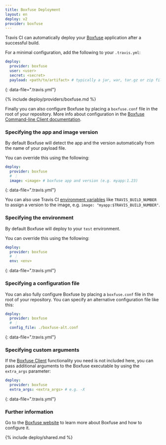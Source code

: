 ```yaml
---
title: Boxfuse Deployment
layout: en
deploy: v2
provider: boxfuse
---
```


Travis CI can automatically deploy your [Boxfuse](https://boxfuse.com/) application after a successful build.

For a minimal configuration, add the following to your `.travis.yml`:

```yaml
deploy:
  provider: boxfuse
  user: <user>
  secret: <secret>
  payload: <path/to/artifact> # typically a jar, war, tar.gz or zip file
```
{: data-file=".travis.yml"}

{% include deploy/providers/boxfuse.md %}

Finally you can also configure Boxfuse by placing a `boxfuse.conf` file in the
root of your repository. More info about configuration in the
[Boxfuse Command-line Client documentation](https://boxfuse.com/docs/commandline/).

### Specifying the app and image version

By default Boxfuse will detect the app and the version automatically from the
name of your payload file.

You can override this using the following:

```yaml
deploy:
  provider: boxfuse
  # ⋮
  image: <image> # boxfuse app and version (e.g. myapp:1.23)
```
{: data-file=".travis.yml"}

You can also use Travis CI [environment variables](/user/environment-variables)
like `TRAVIS_BUILD_NUMBER` to assign a version to the image, e.g.
`image: "myapp:$TRAVIS_BUILD_NUMBER"`.

### Specifying the environment

By default Boxfuse will deploy to your `test` environment.

You can override this using the following:

```yaml
deploy:
  provider: boxfuse
  # ⋮
  env: <env>
```
{: data-file=".travis.yml"}

### Specifying a configuration file

You can also fully configure Boxfuse by placing a `boxfuse.conf` file in the
root of your repository. You can specify an alternative configuration file like
this:

```yaml
deploy:
  provider: boxfuse
  # ⋮
  config_file: ./boxfuse-alt.conf
```
{: data-file=".travis.yml"}

### Specifying custom arguments

If the [Boxfuse Client](https://boxfuse.com/docs/commandline) functionality you
need is not included here, you can pass additional arguments to the Boxfuse
executable by using the `extra_args` parameter:

```yaml
deploy:
  provider: boxfuse
  extra_args: <extra_args> # e.g. -X
```
{: data-file=".travis.yml"}

### Further information

Go to the [Boxfuse website](https://boxfuse.com) to learn more about Boxfuse
and how to configure it.

{% include deploy/shared.md %}
